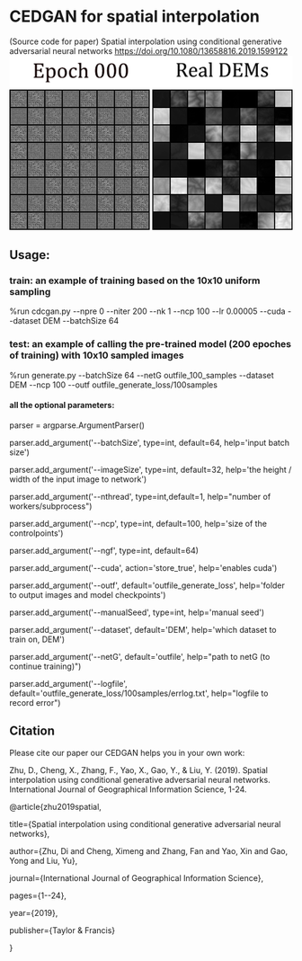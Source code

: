 # CEDGAN for spatial interpolation
(Source code for paper) Spatial interpolation using conditional generative adversarial neural networks
https://doi.org/10.1080/13658816.2019.1599122
![Alt Text](_gen_gif.gif)

## Usage: 
### train: an example of training based on the 10x10 uniform sampling
%run cdcgan.py --npre 0 --niter 200 --nk 1 --ncp 100  --lr 0.00005 --cuda --dataset DEM  --batchSize 64

### test: an example of calling the pre-trained model (200 epoches of training) with 10x10 sampled images
%run generate.py --batchSize 64 --netG outfile_100_samples --dataset DEM --ncp 100 --outf outfile_generate_loss/100samples

#### all the optional parameters:
parser = argparse.ArgumentParser()

parser.add_argument('--batchSize', type=int, default=64, help='input batch size')

parser.add_argument('--imageSize', type=int, default=32, help='the height / width of the input image to network')

parser.add_argument('--nthread', type=int,default=1, help="number of workers/subprocess")

parser.add_argument('--ncp', type=int, default=100, help='size of the controlpoints')

parser.add_argument('--ngf', type=int, default=64)

parser.add_argument('--cuda', action='store_true', help='enables cuda')

parser.add_argument('--outf', default='outfile_generate_loss', help='folder to output images and model checkpoints')

parser.add_argument('--manualSeed', type=int, help='manual seed')

parser.add_argument('--dataset', default='DEM', help='which dataset to train on, DEM')

parser.add_argument('--netG', default='outfile', help="path to netG (to continue training)")

parser.add_argument('--logfile', default='outfile_generate_loss/100samples/errlog.txt', help="logfile to record error")

## Citation
Please cite our paper our CEDGAN helps you in your own work:

Zhu, D., Cheng, X., Zhang, F., Yao, X., Gao, Y., & Liu, Y. (2019). Spatial interpolation using conditional generative adversarial neural networks. International Journal of Geographical Information Science, 1-24.

@article{zhu2019spatial,

  title={Spatial interpolation using conditional generative adversarial neural networks},
  
  author={Zhu, Di and Cheng, Ximeng and Zhang, Fan and Yao, Xin and Gao, Yong and Liu, Yu},
  
  journal={International Journal of Geographical Information Science},
  
  pages={1--24},
  
  year={2019},
  
  publisher={Taylor \& Francis}

}

